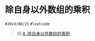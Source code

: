 
# 除自身以外数组的乘积

`#2024/08/25` `#leetcode`  

> 同 [8. 除自身以外数组的乘积](/post/3ee5129a31b1511db72a0e9a806c239e.html)

